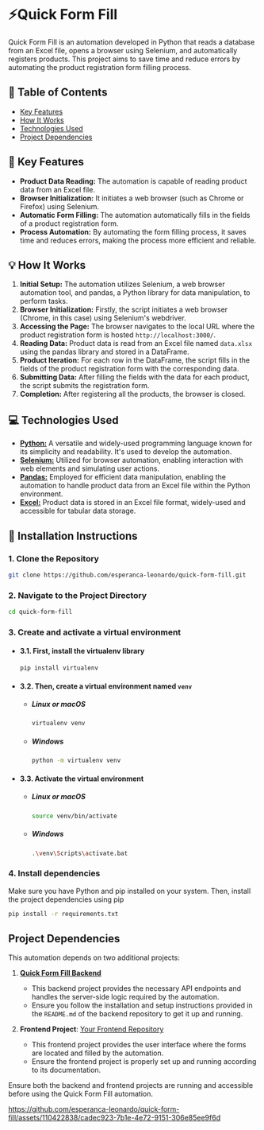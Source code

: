 # ⚡Quick Form Fill
Quick Form Fill is an automation developed in Python that reads a database from an Excel file, opens a browser using Selenium, and automatically registers products. This project aims to save time and reduce errors by automating the product registration form filling process.

## 📑 Table of Contents
- [Key Features](#-key-features)
- [How It Works](#-how-it-works)
- [Technologies Used](#-technologies-used)
- [Project Dependencies](#project-dependencies)
  
## 🚀 Key Features
- **Product Data Reading:** The automation is capable of reading product data from an Excel file. 
- **Browser Initialization:** It initiates a web browser (such as Chrome or Firefox) using Selenium. 
- **Automatic Form Filling:** The automation automatically fills in the fields of a product registration form. 
- **Process Automation:** By automating the form filling process, it saves time and reduces errors, making the process more efficient and reliable. 

## 💡 How It Works
1. **Initial Setup:** The automation utilizes Selenium, a web browser automation tool, and pandas, a Python library for data manipulation, to perform tasks.
2. **Browser Initialization:** Firstly, the script initiates a web browser (Chrome, in this case) using Selenium's webdriver.
3. **Accessing the Page:** The browser navigates to the local URL where the product registration form is hosted `http://localhost:3000/`.
4. **Reading Data:** Product data is read from an Excel file named `data.xlsx` using the pandas library and stored in a DataFrame.
5. **Product Iteration:** For each row in the DataFrame, the script fills in the fields of the product registration form with the corresponding data.
6. **Submitting Data:** After filling the fields with the data for each product, the script submits the registration form.
7. **Completion:** After registering all the products, the browser is closed.

## 💻 Technologies Used
- [**Python:**](https://www.python.org/) A versatile and widely-used programming language known for its simplicity and readability. It's used to develop the automation.
- [**Selenium:**](https://www.selenium.dev/) Utilized for browser automation, enabling interaction with web elements and simulating user actions.
- [**Pandas:**](https://pandas.pydata.org/) Employed for efficient data manipulation, enabling the automation to handle product data from an Excel file within the Python environment.
- [**Excel:**](https://support.microsoft.com/en-us/excel) Product data is stored in an Excel file format, widely-used and accessible for tabular data storage.

## 📝 Installation Instructions
### 1. Clone the Repository
```bash
git clone https://github.com/esperanca-leonardo/quick-form-fill.git
```

### 2. Navigate to the Project Directory
```bash
cd quick-form-fill
```

### 3. Create and activate a virtual environment

- #### 3.1. First, install the virtualenv library
    ```bash
    pip install virtualenv
    ```

- #### 3.2. Then, create a virtual environment named `venv`

  - ##### Linux or macOS
      ```bash
      virtualenv venv
      ```
  
  - ##### Windows
      ```bash
      python -m virtualenv venv
      ```

- #### 3.3. Activate the virtual environment
    
    - ##### Linux or macOS
        ```bash
        source venv/bin/activate
        ```
    
    - ##### Windows
        ```bash
        .\venv\Scripts\activate.bat
        ```

### 4. Install dependencies

Make sure you have Python and pip installed on your system. Then, install the project dependencies using pip

```bash
pip install -r requirements.txt
```

## Project Dependencies
This automation depends on two additional projects:
1. [**Quick Form Fill Backend**](https://github.com/esperanca-leonardo/quick-form-fill-backend)
    - This backend project provides the necessary API endpoints and handles the server-side logic required by the automation.
    - Ensure you follow the installation and setup instructions provided in the `README.md` of the backend repository to get it up and running.

2. **Frontend Project**: [Your Frontend Repository](https://github.com/your-username/frontend-repo)
    - This frontend project provides the user interface where the forms are located and filled by the automation.
    - Ensure the frontend project is properly set up and running according to its documentation.

Ensure both the backend and frontend projects are running and accessible before using the Quick Form Fill automation.


https://github.com/esperanca-leonardo/quick-form-fill/assets/110422838/cadec923-7b1e-4e72-9151-306e85ee9f6d

